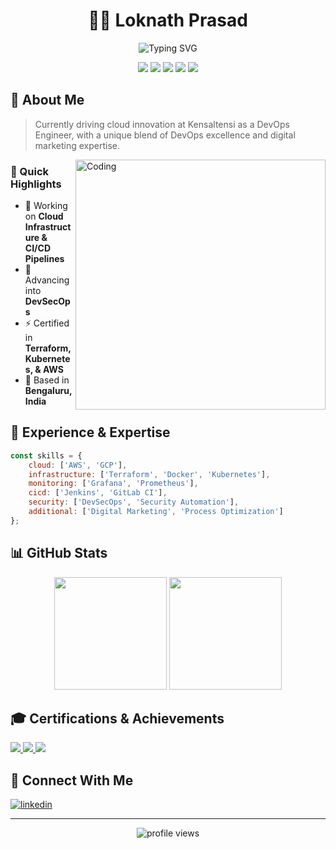 # <div align="center">👨‍💻 Loknath Prasad</div>

<div align="center">
  <img src="https://readme-typing-svg.herokuapp.com?font=Fira+Code&weight=500&size=25&pause=1000&color=3F97F7&background=21222200&center=true&vCenter=true&width=435&lines=DevOps+Engineer;Cloud+Enthusiast;Infrastructure+Architect" alt="Typing SVG" />
</div>

<p align="center">
  <img src="https://img.shields.io/badge/AWS-%23FF9900.svg?style=for-the-badge&logo=amazon-aws&logoColor=white" />
  <img src="https://img.shields.io/badge/Google%20Cloud-%234285F4.svg?style=for-the-badge&logo=google-cloud&logoColor=white" />
  <img src="https://img.shields.io/badge/terraform-%235835CC.svg?style=for-the-badge&logo=terraform&logoColor=white" />
  <img src="https://img.shields.io/badge/kubernetes-%23326ce5.svg?style=for-the-badge&logo=kubernetes&logoColor=white" />
  <img src="https://img.shields.io/badge/docker-%230db7ed.svg?style=for-the-badge&logo=docker&logoColor=white" />
</p>

## 🚀 About Me

> Currently driving cloud innovation at Kensaltensi as a DevOps Engineer, with a unique blend of DevOps excellence and digital marketing expertise.

<img align="right" alt="Coding" width="400" src="https://media.giphy.com/media/Y4ak9Ki2GZCbJxAnJD/giphy.gif"/>

### 🎯 Quick Highlights
- 🔭 Working on **Cloud Infrastructure & CI/CD Pipelines**
- 🌱 Advancing into **DevSecOps**
- ⚡ Certified in **Terraform, Kubernetes, & AWS**
- 🏢 Based in **Bengaluru, India**

## 💼 Experience & Expertise

```javascript
const skills = {
    cloud: ['AWS', 'GCP'],
    infrastructure: ['Terraform', 'Docker', 'Kubernetes'],
    monitoring: ['Grafana', 'Prometheus'],
    cicd: ['Jenkins', 'GitLab CI'],
    security: ['DevSecOps', 'Security Automation'],
    additional: ['Digital Marketing', 'Process Optimization']
};
```

## 📊 GitHub Stats

<div align="center">
  <img height="180em" src="https://github-readme-stats.vercel.app/api?username=loknathD&show_icons=true&theme=tokyonight&include_all_commits=true&count_private=true"/>
  <img height="180em" src="https://github-readme-stats.vercel.app/api/top-langs/?username=loknathD&layout=compact&langs_count=7&theme=tokyonight"/>
</div>

## 🎓 Certifications & Achievements

<p align="left">
  <a href="#">
    <img src="https://img.shields.io/badge/HashiCorp--Terraform-Expert-brightgreen?style=for-the-badge&logo=terraform" />
  </a>
  <a href="#">
    <img src="https://img.shields.io/badge/Kubernetes-Certified-326CE5?style=for-the-badge&logo=kubernetes" />
  </a>
  <a href="#">
    <img src="https://img.shields.io/badge/AWS-Fundamentals-FF9900?style=for-the-badge&logo=amazon-aws" />
  </a>
</p>

## 🤝 Connect With Me

<p align="left">
<a href="YOUR_LINKEDIN_URL" target="blank"><img align="center" src="https://img.shields.io/badge/LinkedIn-%230077B5.svg?style=for-the-badge&logo=linkedin&logoColor=white" alt="linkedin"/></a>
</p>

---

<div align="center">
  <img src="https://komarev.com/ghpvc/?username=loknathD&label=Profile%20views&color=0e75b6&style=flat" alt="profile views" />
</div>
